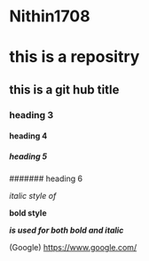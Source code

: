 # Nithin1708
# this is a repositry
## this is a git hub title
### heading 3
#### heading 4
##### heading 5
####### heading 6

*italic style of*

**bold style**

***is used for both bold and italic***

 (Google) https://www.google.com/


